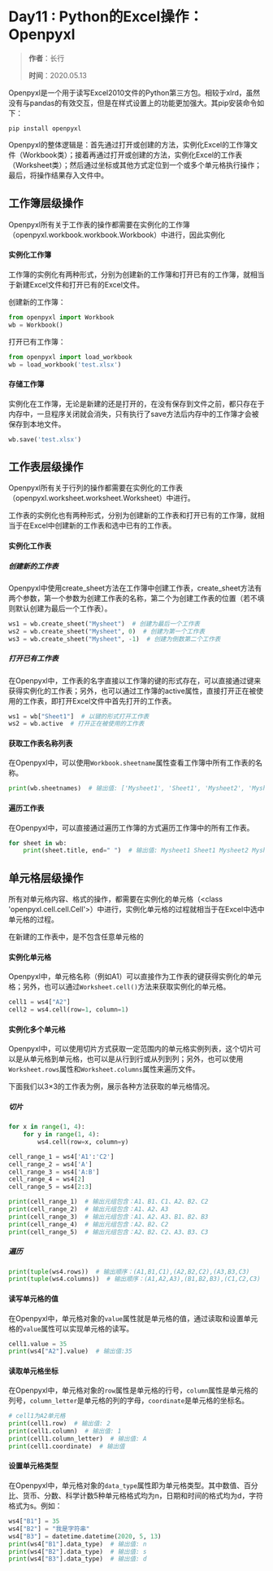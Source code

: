 # Day11 : Python的Excel操作：Openpyxl

> **作者**：长行
>
> **时间**：2020.05.13

Openpyxl是一个用于读写Excel2010文件的Python第三方包。相较于xlrd，虽然没有与pandas的有效交互，但是在样式设置上的功能更加强大。其pip安装命令如下：

```
pip install openpyxl
```

Openpyxl的整体逻辑是：首先通过打开或创建的方法，实例化Excel的工作簿文件（Workbook类）；接着再通过打开或创建的方法，实例化Excel的工作表（Worksheet类）；然后通过坐标或其他方式定位到一个或多个单元格执行操作；最后，将操作结果存入文件中。

## 工作簿层级操作

Openpyxl所有关于工作表的操作都需要在实例化的工作簿（openpyxl.workbook.workbook.Workbook）中进行，因此实例化

#### 实例化工作簿

工作簿的实例化有两种形式，分别为创建新的工作簿和打开已有的工作簿，就相当于新建Excel文件和打开已有的Excel文件。

创建新的工作簿：

```python
from openpyxl import Workbook
wb = Workbook()
```

打开已有工作簿：

```python
from openpyxl import load_workbook
wb = load_workbook('test.xlsx')
```

#### 存储工作簿

实例化在工作簿，无论是新建的还是打开的，在没有保存到文件之前，都只存在于内存中，一旦程序关闭就会消失，只有执行了save方法后内存中的工作簿才会被保存到本地文件。

```python
wb.save('test.xlsx')
```

## 工作表层级操作

Openpyxl所有关于行列的操作都需要在实例化的工作表（openpyxl.worksheet.worksheet.Worksheet）中进行。

工作表的实例化也有两种形式，分别为创建新的工作表和打开已有的工作簿，就相当于在Excel中创建新的工作表和选中已有的工作表。

#### 实例化工作表

##### 创建新的工作表

Openpyxl中使用create_sheet方法在工作簿中创建工作表，create_sheet方法有两个参数，第一个参数为创建工作表的名称，第二个为创建工作表的位置（若不填则默认创建为最后一个工作表）。

```python
ws1 = wb.create_sheet("Mysheet")  # 创建为最后一个工作表
ws2 = wb.create_sheet("Mysheet", 0)  # 创建为第一个工作表
ws3 = wb.create_sheet("Mysheet", -1)  # 创建为倒数第二个工作表
```

##### 打开已有工作表

在Openpyxl中，工作表的名字直接以工作簿的键的形式存在，可以直接通过键来获得实例化的工作表；另外，也可以通过工作簿的active属性，直接打开正在被使用的工作表，即打开Excel文件中首先打开的工作表。

```python
ws1 = wb["Sheet1"]  # 以键的形式打开工作表
ws2 = wb.active  # 打开正在被使用的工作表
```

#### 获取工作表名称列表

在Openpyxl中，可以使用```Workbook.sheetname```属性查看工作簿中所有工作表的名称。

```python
print(wb.sheetnames)  # 输出值: ['Mysheet1', 'Sheet1', 'Mysheet2', 'Mysheet']
```

#### 遍历工作表

在Openpyxl中，可以直接通过遍历工作簿的方式遍历工作簿中的所有工作表。

```python
for sheet in wb:
    print(sheet.title, end=" ")  # 输出值: Mysheet1 Sheet1 Mysheet2 Mysheet 
```

## 单元格层级操作

所有对单元格内容、格式的操作，都需要在实例化的单元格（<class 'openpyxl.cell.cell.Cell'>）中进行，实例化单元格的过程就相当于在Excel中选中单元格的过程。

在新建的工作表中，是不包含任意单元格的

#### 实例化单元格

Openpyxl中，单元格名称（例如A1）可以直接作为工作表的键获得实例化的单元格；另外，也可以通过```Worksheet.cell()```方法来获取实例化的单元格。

```python
cell1 = ws4["A2"]
cell2 = ws4.cell(row=1, column=1)
```

#### 实例化多个单元格

Openpyxl中，可以使用切片方式获取一定范围内的单元格实例列表，这个切片可以是从单元格到单元格，也可以是从行到行或从列到列；另外，也可以使用```Worksheet.rows```属性和```Worksheet.columns```属性来遍历文件。

下面我们以3×3的工作表为例，展示各种方法获取的单元格情况。

##### 切片

```python
for x in range(1, 4):
    for y in range(1, 4):
        ws4.cell(row=x, column=y)

cell_range_1 = ws4['A1':'C2']
cell_range_2 = ws4['A']
cell_range_3 = ws4['A:B']
cell_range_4 = ws4[2]
cell_range_5 = ws4[2:3]

print(cell_range_1)  # 输出元组包含：A1、B1、C1、A2、B2、C2
print(cell_range_2)  # 输出元组包含：A1、A2、A3
print(cell_range_3)  # 输出元组包含：A1、A2、A3、B1、B2、B3
print(cell_range_4)  # 输出元组包含：A2、B2、C2
print(cell_range_5)  # 输出元组包含：A2、B2、C2、A3、B3、C3
```

##### 遍历

```python
print(tuple(ws4.rows))  # 输出顺序：(A1,B1,C1),(A2,B2,C2),(A3,B3,C3)
print(tuple(ws4.columns))  # 输出顺序：(A1,A2,A3),(B1,B2,B3),(C1,C2,C3)
```

#### 读写单元格的值

在Openpyxl中，单元格对象的```value```属性就是单元格的值，通过读取和设置单元格的```value```属性可以实现单元格的读写。

```python
cell1.value = 35
print(ws4["A2"].value)  # 输出值:35
```

#### 读取单元格坐标

在Openpyxl中，单元格对象的```row```属性是单元格的行号，```column```属性是单元格的列号，```column_letter```是单元格的列的字母，```coordinate```是单元格的坐标名。

```python
# cell1为A2单元格
print(cell1.row)  # 输出值: 2
print(cell1.column)  # 输出值: 1
print(cell1.column_letter)  # 输出值: A
print(cell1.coordinate)  # 输出值
```

#### 设置单元格类型

在Openpyxl中，单元格对象的```data_type```属性即为单元格类型。其中数值、百分比、货币、分数、科学计数5种单元格格式均为n，日期和时间的格式均为d，字符格式为s。例如：

```python
ws4["B1"] = 35
ws4["B2"] = "我是字符串"
ws4["B3"] = datetime.datetime(2020, 5, 13)
print(ws4["B1"].data_type)  # 输出值: n
print(ws4["B2"].data_type)  # 输出值: s
print(ws4["B3"].data_type)  # 输出值: d
```

